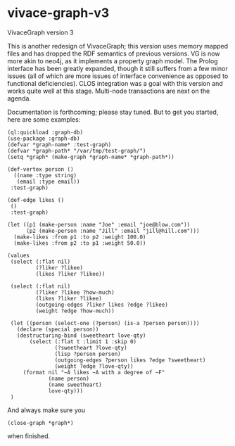 vivace-graph-v3
===============

VivaceGraph version 3

This is another redesign of VivaceGraph;  this version uses memory mapped files
and has dropped the RDF semantics of previous versions.  VG is now more akin to 
neo4j, as it implements a property graph model.  The Prolog interface has been 
greatly expanded, though it still suffers from a few minor issues (all of which 
are more issues of interface convenience as opposed to functional deficiencies).
CLOS integration was a goal with this version and works quite well at this 
stage.  Multi-node transactions are next on the agenda.

Documentation is forthcoming;  please stay tuned.  But to get you started, here
are some examples:

```
(ql:quickload :graph-db)
(use-package :graph-db)
(defvar *graph-name* :test-graph)
(defvar *graph-path* "/var/tmp/test-graph/")
(setq *graph* (make-graph *graph-name* *graph-path*))

(def-vertex person ()
  ((name :type string)
   (email :type email))
 :test-graph)

(def-edge likes ()
 ()
 :test-graph)

(let ((p1 (make-person :name "Joe" :email "joe@blow.com"))
      (p2 (make-person :name "Jill" :email "jill@hill.com")))
  (make-likes :from p1 :to p2 :weight 100.0)
  (make-likes :from p2 :to p1 :weight 50.0))

(values
 (select (:flat nil)
         (?liker ?likee)
         (likes ?liker ?likee))

 (select (:flat nil)
         (?liker ?likee ?how-much)
         (likes ?liker ?likee)
         (outgoing-edges ?liker likes ?edge ?likee)
         (weight ?edge ?how-much))

 (let ((person (select-one (?person) (is-a ?person person))))
   (declare (special person))
   (destructuring-bind (sweetheart love-qty)
       (select (:flat t :limit 1 :skip 0)
               (?sweetheart ?love-qty)
               (lisp ?person person)
               (outgoing-edges ?person likes ?edge ?sweetheart)
               (weight ?edge ?love-qty))
     (format nil "~A likes ~A with a degree of ~F"
             (name person)
             (name sweetheart)
             love-qty)))
 )

```

And always make sure you
```
(close-graph *graph*)
```
when finished.
